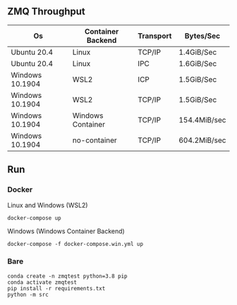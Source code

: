 ## ZMQ Throughput

|Os|Container Backend|Transport|Bytes/Sec|
|--|--|--|--|
|Ubuntu 20.4|Linux|TCP/IP|1.4GiB/Sec|
|Ubuntu 20.4|Linux|IPC|1.6GiB/Sec|
|Windows 10.1904|WSL2|ICP|1.5GiB/Sec|
|Windows 10.1904|WSL2|TCP/IP|1.5GiB/Sec|
|Windows 10.1904|Windows Container|TCP/IP|154.4MiB/sec|
|Windows 10.1904|no-container|TCP/IP|604.2MiB/sec|

## Run

### Docker
Linux and Windows (WSL2)
```
docker-compose up
```

Windows (Windows Container Backend)
```
docker-compose -f docker-compose.win.yml up
```

### Bare
```
conda create -n zmqtest python=3.8 pip
conda activate zmqtest
pip install -r requirements.txt
python -m src
```
